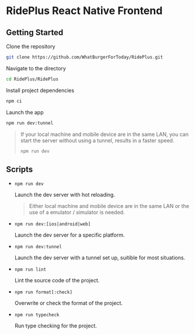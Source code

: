 # RidePlus React Native Frontend

## Getting Started

Clone the repository

```bash
git clone https://github.com/WhatBurgerForToday/RidePlus.git
```

Navigate to the directory

```bash
cd RidePlus/RidePlus
```

Install project dependencies

```bash
npm ci
```

Launch the app

```bash
npm run dev:tunnel
```

> If your local machine and mobile device are in the same LAN, you can start the server without using a tunnel, results in a faster speed.
>
> ```bash
> npm run dev
> ```

## Scripts

- `npm run dev`

  Launch the dev server with hot reloading.

  > Either local machine and mobile device are in the same LAN or the use of a emulator / simulator is needed.

- `npm run dev:[ios|android|web]`

  Launch the dev server for a specific platform.

- `npm run dev:tunnel`

  Launch the dev server with a tunnel set up, suitible for most situations.

- `npm run lint`

  Lint the source code of the project.

- `npm run format[:check]`

  Overwrite or check the format of the project.

- `npm run typecheck`

  Run type checking for the project.
